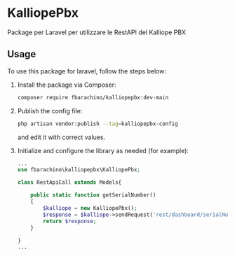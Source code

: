 # KalliopePbx
Package per Laravel per utilizzare le RestAPI del Kalliope PBX

## Usage

To use this package for laravel, follow the steps below:

1. Install the package via Composer:
    ```bash
    composer require fbarachino/kalliopepbx:dev-main
    ```

2. Publish the config file:
    ```bash
    php artisan vendor:publish --tag=kalliopepbx-config
    ```
    and edit it with correct values.

3. Initialize and configure the library as needed (for example):
    ```php
    ...
    use fbarachino\kalliopepbx\KalliopePbx;
    
    class RestApiCall extends Models{

        public static function getSerialNumber()
        {
            $kalliope = new KalliopePbx();
            $response = $kalliope->sendRequest('rest/dashboard/serialNumber','GET');
            return $response;
        }
       
    }
    ...
    ```
